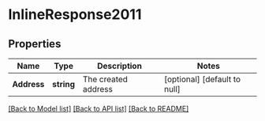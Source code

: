 # InlineResponse2011

## Properties
Name | Type | Description | Notes
------------ | ------------- | ------------- | -------------
**Address** | **string** | The created address | [optional] [default to null]

[[Back to Model list]](../README.md#documentation-for-models) [[Back to API list]](../README.md#documentation-for-api-endpoints) [[Back to README]](../README.md)


